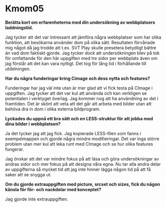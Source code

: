 Kmom05
===============================

**Berätta kort om erfarenheterna med din undersökning av webbplatsers laddningstid.**

Jag tycker att det var intressant att jämföra några webbplatser som har olika funktion, att besökarna använder dom på olika sätt. Resultaten förvånade mig något då jag trodde att t.ex. SVT Play skulle presetera betydligt bättre än vad dom faktiskt gjorde. Jag tycker dock att undersökningen blev på tok för omfattande för den här uppgiften med tre sidor per webbplats även om jag förstår att det kan vara nyttigt. Det tog för lång tid i förhållande till utdelningen.

**Har du några funderingar kring Cimage och dess nytta och features?**

Funderingar har jag väl inte utan är mer glad att vi fick testa på CImage i uppgiften. Jag tycker att det var kul att använda och kan verkligen se potentialen i verktyget överlag. Jag kommer nog att ha användning av det i framtiden. Det är skönt att veta att det går att arbeta med bilder utan att behöva dra in dom i olika externa bildprogram.

**Lyckades du uppnå ett bra sätt och en LESS-struktur för att jobba med dina bilder i webbplatsen?**

Ja det tycker jag att jag fick. Jag kopierade LESS-filen som fanns i exempelmappen och gjorde några mindre modifieringar. Det var inga större problem utan mer kul att leka runt med CImage och se hur olika features fungerar.

Jag önskar att det var mindre fokus på att läsa och göra undersökningar av andras sidor och mer fokus på att designa våra egna. Nu tar alla andra delar av uppgifterna så mycket tid att jag inte hinner lägga någon tid på att få saker att se snygga ut.

**Om du gjorde extrauppgiften med picture, srcset och sizes, fick du någon känsla för för- och nackdelar med konceptet?**

Jag gjorde inte extrauppgiften.
